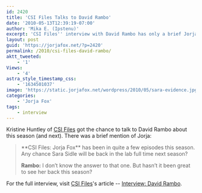 ```yaml
---
id: 2420
title: 'CSI Files Talks to David Rambo'
date: '2010-05-13T12:39:19-07:00'
author: 'Mika E. (Ipstenu)'
excerpt: 'CSI Files'' interview with David Rambo has only a brief Jorja mention.'
layout: post
guid: 'https://jorjafox.net/?p=2420'
permalink: /2010/csi-files-david-rambo/
aktt_tweeted:
    - '1'
Views:
    - '4'
astra_style_timestamp_css:
    - '1634501037'
image: 'https://static.jorjafox.net/wordpress/2010/05/sara-evidence.jpg'
categories:
    - 'Jorja Fox'
tags:
    - interview
---
```


Kristine Huntley of <a href="http://csifiles.com">CSI Files</a> got the chance to talk to David Rambo about this season (and next).  There was a brief mention of Jorja:

<blockquote>**CSI Files: Jorja Fox** has been in quite a few episodes this season. Any chance Sara Sidle will be back in the lab full time next season?

**Rambo:** I don’t know the answer to that one. But hasn’t it been great to see her back this season?</blockquote>

For the full interview, visit <a href="http://csifiles.com">CSI Files</a>'s article -- <a href="http://www.csifiles.com/content/2010/05/interview-david-rambo/">Interview: David Rambo</a>.
